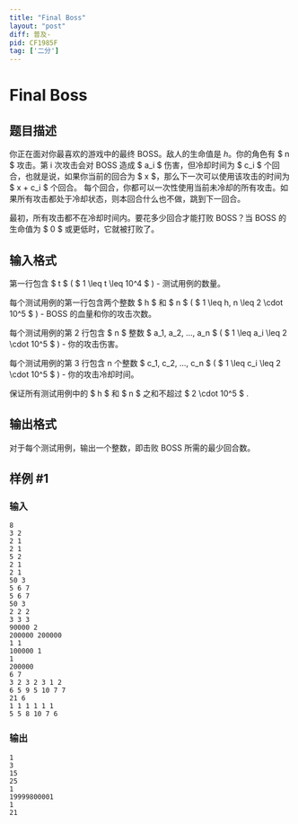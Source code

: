 ```yaml
---
title: "Final Boss"
layout: "post"
diff: 普及-
pid: CF1985F
tag: ['二分']
---
```


# Final Boss

## 题目描述

你正在面对你最喜欢的游戏中的最终  BOSS。敌人的生命值是 $h$。你的角色有 $ n $ 攻击。第 i 次攻击会对 BOSS 造成 $ a_i $ 伤害，但冷却时间为 $ c_i $ 个回合，也就是说，如果你当前的回合为 $ x $，那么下一次可以使用该攻击的时间为 $ x + c_i $ 个回合。 每个回合，你都可以一次性使用当前未冷却的所有攻击。如果所有攻击都处于冷却状态，则本回合什么也不做，跳到下一回合。

最初，所有攻击都不在冷却时间内。要花多少回合才能打败 BOSS？当 BOSS 的生命值为 $ 0 $ 或更低时，它就被打败了。

## 输入格式

第一行包含 $ t $ ( $ 1 \leq t \leq 10^4 $ ) - 测试用例的数量。

每个测试用例的第一行包含两个整数 $ h $ 和 $ n $ ( $ 1 \leq h, n \leq 2 \cdot 10^5 $ ) - BOSS 的血量和你的攻击次数。

每个测试用例的第 $2$ 行包含 $ n $ 整数 $ a_1, a_2, ..., a_n $ ( $ 1 \leq a_i \leq 2 \cdot 10^5 $ ) - 你的攻击伤害。

每个测试用例的第 $3$ 行包含 n 个整数 $ c_1, c_2, ..., c_n $ ( $ 1 \leq c_i \leq 2 \cdot 10^5 $ ) - 你的攻击冷却时间。

保证所有测试用例中的 $ h $ 和 $ n $ 之和不超过 $ 2 \cdot 10^5 $ .

## 输出格式

对于每个测试用例，输出一个整数，即击败 BOSS 所需的最少回合数。

## 样例 #1

### 输入

```
8
3 2
2 1
2 1
5 2
2 1
2 1
50 3
5 6 7
5 6 7
50 3
2 2 2
3 3 3
90000 2
200000 200000
1 1
100000 1
1
200000
6 7
3 2 3 2 3 1 2
6 5 9 5 10 7 7
21 6
1 1 1 1 1 1
5 5 8 10 7 6
```

### 输出

```
1
3
15
25
1
19999800001
1
21
```

